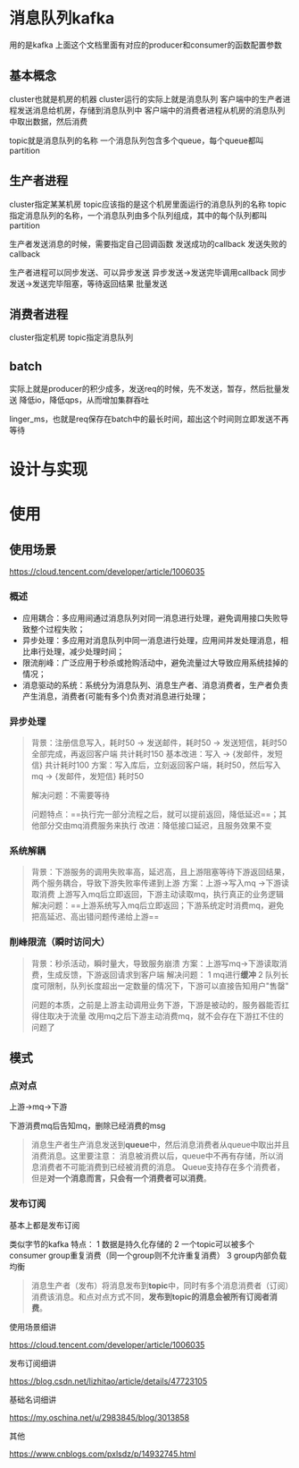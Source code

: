 # 消息队列kafka



用的是kafka
上面这个文档里面有对应的producer和consumer的函数配置参数



## 基本概念

cluster也就是机房的机器
cluster运行的实际上就是消息队列
客户端中的生产者进程发送消息给机房，存储到消息队列中
客户端中的消费者进程从机房的消息队列中取出数据，然后消费

topic就是消息队列的名称
一个消息队列包含多个queue，每个queue都叫partition



## 生产者进程

cluster指定某某机房
topic应该指的是这个机房里面运行的消息队列的名称
topic指定消息队列的名称，一个消息队列由多个队列组成，其中的每个队列都叫partition

生产者发送消息的时候，需要指定自己回调函数
发送成功的callback
发送失败的callback



生产者进程可以同步发送、可以异步发送
异步发送->发送完毕调用callback
同步发送->发送完毕阻塞，等待返回结果
批量发送



## 消费者进程

cluster指定机房
topic指定消息队列





## batch

实际上就是producer的积少成多，发送req的时候，先不发送，暂存，然后批量发送
降低io，降低qps，从而增加集群吞吐

linger_ms，也就是req保存在batch中的最长时间，超出这个时间则立即发送不再等待





# 设计与实现





# 使用





## 使用场景

https://cloud.tencent.com/developer/article/1006035



### 概述

- 应用耦合：多应用间通过消息队列对同一消息进行处理，避免调用接口失败导致整个过程失败；
- 异步处理：多应用对消息队列中同一消息进行处理，应用间并发处理消息，相比串行处理，减少处理时间；
- 限流削峰：广泛应用于秒杀或抢购活动中，避免流量过大导致应用系统挂掉的情况；
- 消息驱动的系统：系统分为消息队列、消息生产者、消息消费者，生产者负责产生消息，消费者(可能有多个)负责对消息进行处理；



### 异步处理

> 背景：注册信息写入，耗时50 -> 发送邮件，耗时50 -> 发送短信，耗时50
> 全部完成，再返回客户端 共计耗时150
> 基本改进：写入 -> {发邮件，发短信} 共计耗时100
> 方案：写入库后，立刻返回客户端，耗时50，然后写入mq -> {发邮件，发短信} 耗时50
>
> 解决问题：不需要等待
>
> 问题特点：==执行完一部分流程之后，就可以提前返回，降低延迟==；其他部分交由mq消费服务来执行
> 改进：降低接口延迟，且服务效果不变



### 系统解耦

> 背景：下游服务的调用失败率高，延迟高，且上游阻塞等待下游返回结果，两个服务耦合，导致下游失败率传递到上游
> 方案：上游->写入mq ->下游读取消费
> 上游写入mq后立即返回，下游主动读取mq，执行真正的业务逻辑
> 解决问题：==上游系统写入mq后立即返回；下游系统定时消费mq，避免把高延迟、高出错问题传递给上游==



### 削峰限流（瞬时访问大）

> 背景：秒杀活动，瞬时量大，导致服务崩溃
> 方案：上游写mq->下游读取消费，生成反馈，下游返回请求到客户端
> 解决问题：
> 1 mq进行**缓冲**
> 2 队列长度可限制，队列长度超出一定数量的情况下，下游可以直接告知用户"售罄"
>
> 问题的本质，之前是上游主动调用业务下游，下游是被动的，服务器能否扛得住取决于流量
> 改用mq之后下游主动消费mq，就不会存在下游扛不住的问题了





## 模式

### 点对点

上游->mq->下游

下游消费mq后告知mq，删除已经消费的msg

> 消息生产者生产消息发送到**queue**中，然后消息消费者从queue中取出并且消费消息。这里要注意： 
> 消息被消费以后，queue中不再有存储，所以消息消费者不可能消费到已经被消费的消息。 
> Queue支持存在多个消费者，但是**对一个消息而言，只会有一个消费者可以消费**。 



### 发布订阅

基本上都是发布订阅

类似字节的kafka
特点：
1 数据是持久化存储的
2 一个topic可以被多个consumer group重复消费（同一个group则不允许重复消费）
3 group内部负载均衡

> 消息生产者（发布）将消息发布到**topic**中，同时有多个消息消费者（订阅）消费该消息。和点对点方式不同，**发布到topic的消息会被所有订阅者消费**。



使用场景细讲

https://cloud.tencent.com/developer/article/1006035



发布订阅细讲

https://blog.csdn.net/lizhitao/article/details/47723105



基础名词细讲

https://my.oschina.net/u/2983845/blog/3013858



其他

https://www.cnblogs.com/pxlsdz/p/14932745.html
